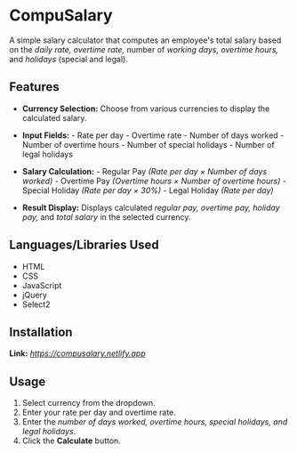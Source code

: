 # CompuSalary
A simple salary calculator that computes an employee's total salary based on the *daily rate, overtime rate,* number of *working days, overtime hours,* and *holidays* (special and legal).

## Features 
- **Currency Selection:** Choose from various currencies to display the calculated salary.
- **Input Fields:**
       - Rate per day 
       - Overtime rate
       - Number of days worked 
       - Number of overtime hours 
       - Number of special holidays
       - Number of legal holidays
       
- **Salary Calculation:**
       - Regular Pay *(Rate per day × Number of days worked)*
       - Overtime Pay *(Overtime hours × Number of overtime hours)*
       - Special Holiday *(Rate per day × 30%)*
       - Legal Holiday *(Rate per day)*
      
- **Result Display:** Displays calculated *regular pay, overtime pay, holiday pay,* and *total salary* in the selected currency.

## Languages/Libraries Used
- HTML
- CSS
- JavaScript 
- jQuery
- Select2

## Installation 
**Link:** *https://compusalary.netlify.app*

## Usage 
1. Select currency from the dropdown.
2. Enter your rate per day and overtime rate.
3. Enter the *number of days worked, overtime hours, special holidays, and legal holidays*.
4. Click the **Calculate** button.
